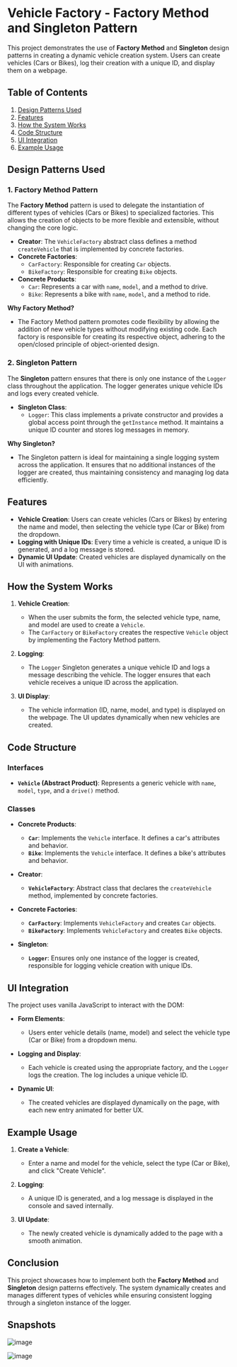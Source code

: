 # Vehicle Factory - Factory Method and Singleton Pattern

This project demonstrates the use of **Factory Method** and **Singleton** design patterns in creating a dynamic vehicle creation system. Users can create vehicles (Cars or Bikes), log their creation with a unique ID, and display them on a webpage.

## Table of Contents
1. [Design Patterns Used](#design-patterns-used)
2. [Features](#features)
3. [How the System Works](#how-the-system-works)
4. [Code Structure](#code-structure)
5. [UI Integration](#ui-integration)
6. [Example Usage](#example-usage)

## Design Patterns Used

### 1. **Factory Method Pattern**
The **Factory Method** pattern is used to delegate the instantiation of different types of vehicles (Cars or Bikes) to specialized factories. This allows the creation of objects to be more flexible and extensible, without changing the core logic.

- **Creator**: The `VehicleFactory` abstract class defines a method `createVehicle` that is implemented by concrete factories.
- **Concrete Factories**: 
  - `CarFactory`: Responsible for creating `Car` objects.
  - `BikeFactory`: Responsible for creating `Bike` objects.
- **Concrete Products**: 
  - `Car`: Represents a car with `name`, `model`, and a method to drive.
  - `Bike`: Represents a bike with `name`, `model`, and a method to ride.
  
**Why Factory Method?**
- The Factory Method pattern promotes code flexibility by allowing the addition of new vehicle types without modifying existing code. Each factory is responsible for creating its respective object, adhering to the open/closed principle of object-oriented design.

### 2. **Singleton Pattern**
The **Singleton** pattern ensures that there is only one instance of the `Logger` class throughout the application. The logger generates unique vehicle IDs and logs every created vehicle.

- **Singleton Class**: 
  - `Logger`: This class implements a private constructor and provides a global access point through the `getInstance` method. It maintains a unique ID counter and stores log messages in memory.
  
**Why Singleton?**
- The Singleton pattern is ideal for maintaining a single logging system across the application. It ensures that no additional instances of the logger are created, thus maintaining consistency and managing log data efficiently.

## Features

- **Vehicle Creation**: Users can create vehicles (Cars or Bikes) by entering the name and model, then selecting the vehicle type (Car or Bike) from the dropdown.
- **Logging with Unique IDs**: Every time a vehicle is created, a unique ID is generated, and a log message is stored.
- **Dynamic UI Update**: Created vehicles are displayed dynamically on the UI with animations.

## How the System Works

1. **Vehicle Creation**:
   - When the user submits the form, the selected vehicle type, name, and model are used to create a `Vehicle`.
   - The `CarFactory` or `BikeFactory` creates the respective `Vehicle` object by implementing the Factory Method pattern.
   
2. **Logging**:
   - The `Logger` Singleton generates a unique vehicle ID and logs a message describing the vehicle. The logger ensures that each vehicle receives a unique ID across the application.

3. **UI Display**:
   - The vehicle information (ID, name, model, and type) is displayed on the webpage. The UI updates dynamically when new vehicles are created.

## Code Structure

### Interfaces
- **`Vehicle` (Abstract Product)**: Represents a generic vehicle with `name`, `model`, `type`, and a `drive()` method.

### Classes

- **Concrete Products**:
  - **`Car`**: Implements the `Vehicle` interface. It defines a car's attributes and behavior.
  - **`Bike`**: Implements the `Vehicle` interface. It defines a bike's attributes and behavior.
  
- **Creator**:
  - **`VehicleFactory`**: Abstract class that declares the `createVehicle` method, implemented by concrete factories.

- **Concrete Factories**:
  - **`CarFactory`**: Implements `VehicleFactory` and creates `Car` objects.
  - **`BikeFactory`**: Implements `VehicleFactory` and creates `Bike` objects.

- **Singleton**:
  - **`Logger`**: Ensures only one instance of the logger is created, responsible for logging vehicle creation with unique IDs.

## UI Integration

The project uses vanilla JavaScript to interact with the DOM:

- **Form Elements**:
  - Users enter vehicle details (name, model) and select the vehicle type (Car or Bike) from a dropdown menu.
  
- **Logging and Display**:
  - Each vehicle is created using the appropriate factory, and the `Logger` logs the creation. The log includes a unique vehicle ID.
  
- **Dynamic UI**:
  - The created vehicles are displayed dynamically on the page, with each new entry animated for better UX.

## Example Usage

1. **Create a Vehicle**: 
   - Enter a name and model for the vehicle, select the type (Car or Bike), and click "Create Vehicle".
   
2. **Logging**: 
   - A unique ID is generated, and a log message is displayed in the console and saved internally.
   
3. **UI Update**: 
   - The newly created vehicle is dynamically added to the page with a smooth animation.

## Conclusion

This project showcases how to implement both the **Factory Method** and **Singleton** design patterns effectively. The system dynamically creates and manages different types of vehicles while ensuring consistent logging through a singleton instance of the logger.


## Snapshots 

![image](https://github.com/user-attachments/assets/15b728be-174a-4629-9730-a84b3a5f585e)

![image](https://github.com/user-attachments/assets/c58dcf66-e783-4042-8e8d-94b80580514c)

